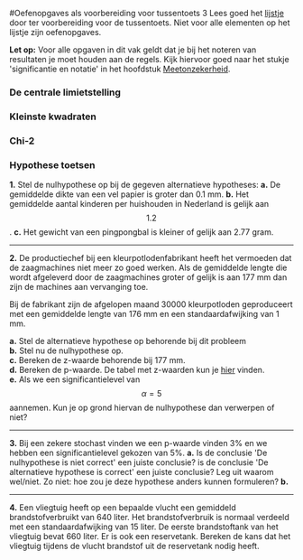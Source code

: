 #Oefenopgaves als voorbereiding voor tussentoets 3
Lees goed het [lijstje](/tussentoets-iii/inhoud) door ter voorbereiding voor de tussentoets. Niet voor alle elementen op het lijstje zijn oefenopgaves.

**Let op:** Voor alle opgaven in dit vak geldt dat je bij het noteren van resultaten je moet houden aan de regels. Kijk hiervoor goed naar het stukje 'significantie en notatie' in het hoofdstuk [Meetonzekerheid](/blok-1/meetonzekerheid).

### De centrale limietstelling

### Kleinste kwadraten

### Chi-2

### Hypothese toetsen

**1.** Stel de nulhypothese op bij de gegeven alternatieve hypotheses:
**a.** De gemiddelde dikte van een vel papier is groter dan 0.1 mm.
**b.** Het gemiddelde aantal kinderen per huishouden in Nederland is gelijk aan $$1.2$$.
**c.** Het gewicht van een pingpongbal is kleiner of gelijk aan 2.77 gram. 

-----

**2.** De productiechef bij een kleurpotlodenfabrikant heeft het vermoeden dat de zaagmachines niet meer zo goed werken. Als de gemiddelde lengte die wordt afgeleverd door de zaagmachines groter of gelijk is aan 177 mm dan zijn de machines aan vervanging toe.

Bij de fabrikant zijn de afgelopen maand 30000 kleurpotloden geproduceert met een gemiddelde lengte van 176 mm en een standaardafwijking van 1 mm. 

**a.** Stel de alternatieve hypothese op behorende bij dit probleem
<br>
**b.** Stel nu de nulhypothese op.
<br>
**c.** Bereken de z-waarde behorende bij 177 mm.
<br>
**d.** Bereken de p-waarde. De tabel met z-waarden kun je [hier](https://www.ztable.net/) vinden.
<br>
**e.** Als we een significantielevel van $$\alpha=5%$$ aannemen. Kun je op grond hiervan de nulhypothese dan verwerpen of niet?


-----

**3.** 
Bij een zekere stochast vinden we een p-waarde vinden 3% en we hebben een significantielevel gekozen van 5%.
**a.** Is de conclusie 'De nulhypothese is niet correct' een juiste conclusie? is de conclusie 'De alternatieve hypothese is correct' een juiste conclusie? Leg uit waarom wel/niet. Zo niet: hoe zou je deze hypothese anders kunnen formuleren?
**b.** 

-----

**4.**
Een vliegtuig heeft op een bepaalde vlucht een gemiddeld brandstofverbruikt van 640 liter. Het brandstofverbruik is normaal verdeeld met een standaardafwijking van 15 liter. De eerste brandstoftank van het vliegtuig bevat 660 liter. Er is ook een reservetank. Bereken de kans dat het vliegtuig tijdens de vlucht brandstof uit de reservetank nodig heeft.



